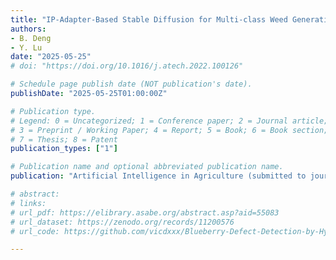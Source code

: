 ```yaml
---
title: "IP-Adapter-Based Stable Diffusion for Multi-class Weed Generation and Detection"
authors: 
- B. Deng
- Y. Lu
date: "2025-05-25"
# doi: "https://doi.org/10.1016/j.atech.2022.100126"

# Schedule page publish date (NOT publication's date).
publishDate: "2025-05-25T01:00:00Z"

# Publication type.
# Legend: 0 = Uncategorized; 1 = Conference paper; 2 = Journal article;
# 3 = Preprint / Working Paper; 4 = Report; 5 = Book; 6 = Book section;
# 7 = Thesis; 8 = Patent
publication_types: ["1"]

# Publication name and optional abbreviated publication name.
publication: "Artificial Intelligence in Agriculture (submitted to journal)"

# abstract: 
# links:
# url_pdf: https://elibrary.asabe.org/abstract.asp?aid=55083
# url_dataset: https://zenodo.org/records/11200576
# url_code: https://github.com/vicdxxx/Blueberry-Defect-Detection-by-Hyperspectral-Imaging

---
```

